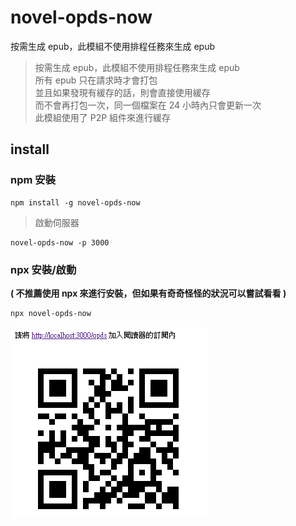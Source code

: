 # novel-opds-now

   按需生成 epub，此模組不使用排程任務來生成 epub

> 按需生成 epub，此模組不使用排程任務來生成 epub<br/>
> 所有 epub 只在請求時才會打包<br/>
> 並且如果發現有緩存的話，則會直接使用緩存<br/>
> 而不會再打包一次，同一個檔案在 24 小時內只會更新一次<br/>
> 此模組使用了 P2P 組件來進行緩存

## install

### npm 安裝

```
npm install -g novel-opds-now
```

> 啟動伺服器

```
novel-opds-now -p 3000
```

### npx 安裝/啟動

**( 不推薦使用 npx 來進行安裝，但如果有奇奇怪怪的狀況可以嘗試看看 )**

```
npx novel-opds-now
```

![image](docs/image.png)
